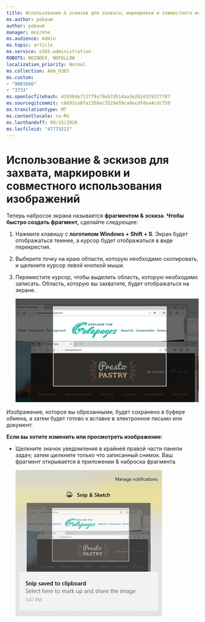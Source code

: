 ```yaml
---
title: Использование & эскизов для захвата, маркировки и совместного использования изображений
ms.author: pebaum
author: pebaum
manager: mnirkhe
ms.audience: Admin
ms.topic: article
ms.service: o365-administration
ROBOTS: NOINDEX, NOFOLLOW
localization_priority: Normal
ms.collection: Adm_O365
ms.custom:
- "9001666"
- "3733"
ms.openlocfilehash: 43558de713ff9a79eb7d514aa3e262d329377787
ms.sourcegitcommit: c6692ce0fa1358ec3529e59ca0ecdfdea4cdc759
ms.translationtype: MT
ms.contentlocale: ru-RU
ms.lasthandoff: 09/15/2020
ms.locfileid: "47773212"
---
```

# <a name="use-snip--sketch-to-capture-mark-up-and-share-images"></a>Использование & эскизов для захвата, маркировки и совместного использования изображений

Теперь набросок экрана называется **фрагментом & эскиза**. **Чтобы быстро создать фрагмент,** сделайте следующее:

1. Нажмите клавишу с **логотипом Windows + Shift + S**. Экран будет отображаться темнее, а курсор будет отображаться в виде перекрестия. 

2. Выберите точку на краю области, которую необходимо скопировать, и щелкните курсор левой кнопкой мыши. 

3. Переместите курсор, чтобы выделить область, которую необходимо записать. Область, которую вы захватите, будет отображаться на экране.

   ![изображение выделенного фрагмента](media/snipone.png)

Изображение, которое вы обрезанными, будет сохранено в буфере обмена, а затем будет готово к вставке в электронное письмо или документ. 

**Если вы хотите изменить или просмотреть изображение**: 

- Щелкните значок уведомления в крайней правой части панели задач; затем щелкните только что записанный снимок. Ваш фрагмент открывается в приложении & наброска фрагмента.

   ![изображение изображения в приложении "ножницы"](media/sniptwo.png)

